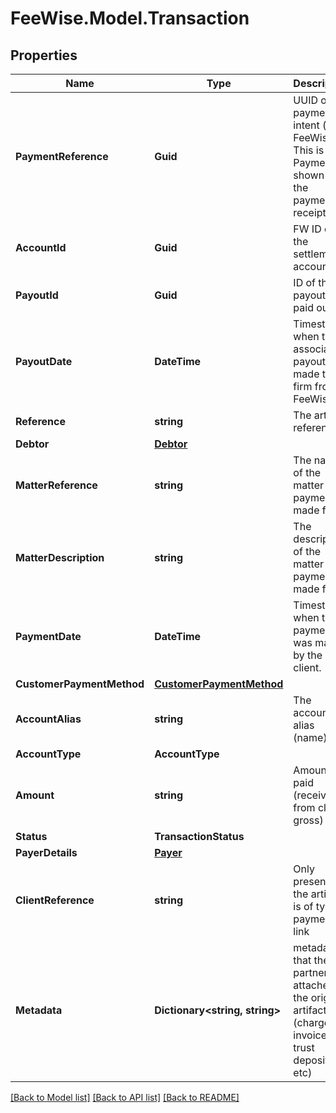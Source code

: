 # FeeWise.Model.Transaction

## Properties

Name | Type | Description | Notes
------------ | ------------- | ------------- | -------------
**PaymentReference** | **Guid** | UUID of the payment intent (in FeeWise). This is the Payment id shown in the payment receipt. | 
**AccountId** | **Guid** | FW ID of the settlement account | [optional] 
**PayoutId** | **Guid** | ID of the payout (if paid out). | [optional] 
**PayoutDate** | **DateTime** | Timestamp when the associated payout was made to the firm from FeeWise. | [optional] 
**Reference** | **string** | The artifact reference. | 
**Debtor** | [**Debtor**](Debtor.md) |  | [optional] 
**MatterReference** | **string** | The name of the matter the payment is made for. | [optional] 
**MatterDescription** | **string** | The description of the matter the payment is made for. | [optional] 
**PaymentDate** | **DateTime** | Timestamp when the payment was made by the client. | 
**CustomerPaymentMethod** | [**CustomerPaymentMethod**](CustomerPaymentMethod.md) |  | [optional] 
**AccountAlias** | **string** | The account alias (name). | 
**AccountType** | **AccountType** |  | 
**Amount** | **string** | Amount paid (received from client gross) | 
**Status** | **TransactionStatus** |  | 
**PayerDetails** | [**Payer**](Payer.md) |  | [optional] 
**ClientReference** | **string** | Only present if the artifact is of type payment link | [optional] 
**Metadata** | **Dictionary&lt;string, string&gt;** | metadata that the partner has attached to the original artifact (charge, invoice, trust deposit, etc) | [optional] 

[[Back to Model list]](../README.md#documentation-for-models) [[Back to API list]](../README.md#documentation-for-api-endpoints) [[Back to README]](../README.md)

